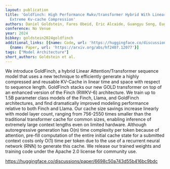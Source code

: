 ```yaml
---
layout: publication
title: 'Goldfinch: High Performance Rwkv/transformer Hybrid With Linear Pre-fill And
  Extreme Kv-cache Compression'
authors: Daniel Goldstein, Fares Obeid, Eric Alcaide, Guangyu Song, Eugene Cheah
conference: No Venue
year: 2024
bibkey: goldstein2024goldfinch
additional_links: [{name: Code, url: 'https://huggingface.co/discussions/paper/6698c50a743d55b416bc9bdc'},
  {name: Paper, url: 'https://arxiv.org/abs/hf2407.12077'}]
tags: ["Model Architecture"]
short_authors: Goldstein et al.
---
```

We introduce GoldFinch, a hybrid Linear Attention/Transformer sequence model that uses a new technique to efficiently generate a highly compressed and reusable KV-Cache in linear time and space with respect to sequence length. GoldFinch stacks our new GOLD transformer on top of an enhanced version of the Finch (RWKV-6) architecture. We train up to 1.5B parameter class models of the Finch, Llama, and GoldFinch architectures, and find dramatically improved modeling performance relative to both Finch and Llama. Our cache size savings increase linearly with model layer count, ranging from 756-2550 times smaller than the traditional transformer cache for common sizes, enabling inference of extremely large context lengths even on limited hardware. Although autoregressive generation has O(n) time complexity per token because of attention, pre-fill computation of the entire initial cache state for a submitted context costs only O(1) time per token due to the use of a recurrent neural network (RNN) to generate this cache. We release our trained weights and training code under the Apache 2.0 license for community use.

https://huggingface.co/discussions/paper/6698c50a743d55b416bc9bdc